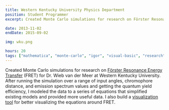 ```yaml
---
title: Western Kentucky University Physics Department
position: Student Programmer
excerpt: Created Monte Carlo simulations for research on Förster Resonance Energy Transfer. Created a visualization tool for understanding the equations surrounding FRET.

date: 2013-11-02
endDate: 2015-09-02

img: wku.png

hours: 20
tags: ["mathematica", "monte-carlo", "igor", "visual-basic", "research", "data-visualization"]
---
```

Created Monte Carlo simulations for research on [Förster Resonance Energy Transfer](https://en.wikipedia.org/wiki/F%C3%B6rster_resonance_energy_transfer) (FRET) for Dr. Wieb van der Meer at Western Kentucky University. After running the simulation over a range of input angles, chromophore distance, and emission spectrum values and getting the quantum yield efficiency, I modeled the data to a series of equations that simplified existing models and provided more useful data. I also build a [visualization tool](/projects/fret/) for better visualizing the equations around FRET.